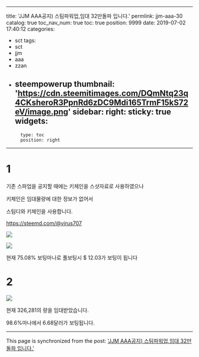 
---
title: 'JJM AAA공지) 스팀파워업,임대 32만돌파 입니다.'
permlink: jjm-aaa-30
catalog: true
toc_nav_num: true
toc: true
position: 9999
date: 2019-07-02 17:40:12
categories:
- sct
tags:
- sct
- jjm
- aaa
- zzan
- steempowerup
thumbnail: 'https://cdn.steemitimages.com/DQmNtq23q4CKsheroR3PpnRd6zDC9Mdi165TrmF15kS72eV/image.png'
sidebar:
    right:
        sticky: true
widgets:
    -
        type: toc
        position: right
---


# 1
기존 스파업을 공지할 때에는 키체인을 스샷자료로 사용하였으나

키체인은 임대물량에 대한 정보가 없어서

스팀디와 키체인을 사용합니다.

https://steemd.com/@virus707

![](https://cdn.steemitimages.com/DQmNtq23q4CKsheroR3PpnRd6zDC9Mdi165TrmF15kS72eV/image.png)

![](https://cdn.steemitimages.com/DQmQSnieoUJ14XFdYg9Dy7N7MExKzYipnQNqFktBrM11wjq/image.png)

현재 75.08% 보팅마나로 풀보팅시 $ 12.03가 보팅이 됩니다

# 2

![](https://cdn.steemitimages.com/DQmdi32Mh1V5tVUaGgs6131PYGjRnCYF9kojZNp5hubhXd3/image.png)

현재 326,281의 량을 임대받았습니다.

98.6%마나에서 6.68달러가 보팅됩니다.

- - -

This page is synchronized from the post: ['JJM AAA공지) 스팀파워업,임대 32만돌파 입니다.'](https://steemit.com/@virus707/jjm-aaa-30)
